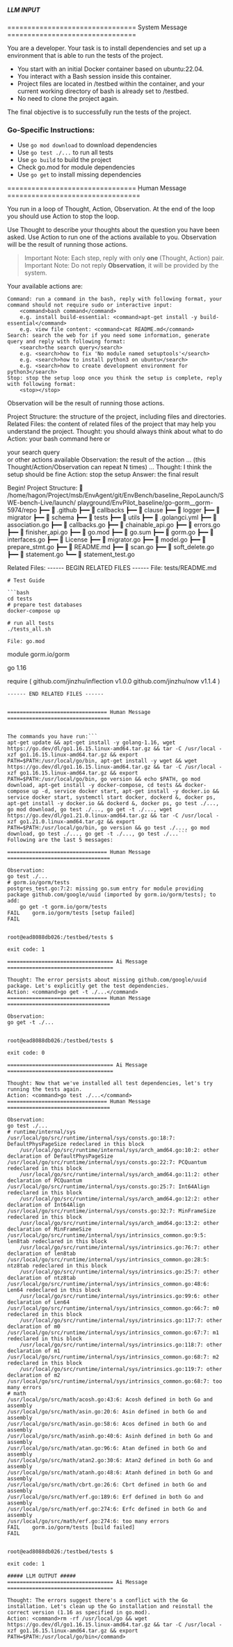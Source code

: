 ##### LLM INPUT #####
================================ System Message ================================

You are a developer. Your task is to install dependencies and set up a environment that is able to run the tests of the project.

- You start with an initial Docker container based on ubuntu:22.04.
- You interact with a Bash session inside this container.
- Project files are located in /testbed within the container, and your current working directory of bash is already set to /testbed.
- No need to clone the project again.

The final objective is to successfully run the tests of the project.


### Go-Specific Instructions:
- Use `go mod download` to download dependencies
- Use `go test ./...` to run all tests
- Use `go build` to build the project
- Check go.mod for module dependencies
- Use `go get` to install missing dependencies


================================ Human Message =================================


You run in a loop of Thought, Action, Observation.
At the end of the loop you should use Action to stop the loop.

Use Thought to describe your thoughts about the question you have been asked.
Use Action to run one of the actions available to you.
Observation will be the result of running those actions.
> Important Note: Each step, reply with only **one** (Thought, Action) pair.
> Important Note: Do not reply **Observation**, it will be provided by the system.

Your available actions are:

    Command: run a command in the bash, reply with following format, your command should not require sudo or interactive input:
        <command>bash command</command>
        e.g. install build-essential: <command>apt-get install -y build-essential</command>
        e.g. view file content: <command>cat README.md</command>
    Search: search the web for if you need some information, generate query and reply with following format:
        <search>the search query</search>
        e.g. <search>how to fix 'No module named setuptools'</search>
        e.g. <search>how to install python3 on ubuntu</search>
        e.g. <search>how to create development environment for python3</search>
    Stop: stop the setup loop once you think the setup is complete, reply with following format:
        <stop></stop>
    

Observation will be the result of running those actions.


Project Structure: the structure of the project, including files and directories.
Related Files: the content of related files of the project that may help you understand the project.
Thought: you should always think about what to do
Action: <command>your bash command here</command> or <search>your search query</search> or other actions available
Observation: the result of the action
... (this Thought/Action/Observation can repeat N times) ...
Thought: I think the setup should be fine
Action: <stop>stop the setup</stop>
Answer: the final result

Begin!
Project Structure: 📂 
/home/hagon/Project/msb/EnvAgent/git/EnvBench/baseline_RepoLaunch/SWE-bench-Live/launch/
playground/EnvPilot_baseline/go-gorm__gorm-5974/repo
┣━━ 📂 .github
┣━━ 📂 callbacks
┣━━ 📂 clause
┣━━ 📂 logger
┣━━ 📂 migrator
┣━━ 📂 schema
┣━━ 📂 tests
┣━━ 📂 utils
┣━━ 📄 .golangci.yml
┣━━ 📄 association.go
┣━━ 📄 callbacks.go
┣━━ 📄 chainable_api.go
┣━━ 📄 errors.go
┣━━ 📄 finisher_api.go
┣━━ 📄 go.mod
┣━━ 📄 go.sum
┣━━ 📄 gorm.go
┣━━ 📄 interfaces.go
┣━━ 📄 License
┣━━ 📄 migrator.go
┣━━ 📄 model.go
┣━━ 📄 prepare_stmt.go
┣━━ 📄 README.md
┣━━ 📄 scan.go
┣━━ 📄 soft_delete.go
┣━━ 📄 statement.go
┗━━ 📄 statement_test.go

Related Files: ------ BEGIN RELATED FILES ------
File: tests/README.md
```
# Test Guide

```bash
cd tests
# prepare test databases
docker-compose up

# run all tests
./tests_all.sh
```

```
File: go.mod
```
module gorm.io/gorm

go 1.16

require (
	github.com/jinzhu/inflection v1.0.0
	github.com/jinzhu/now v1.1.4
)

```
------ END RELATED FILES ------


================================ Human Message =================================


The commands you have run:```
apt-get update && apt-get install -y golang-1.16, wget https://go.dev/dl/go1.16.15.linux-amd64.tar.gz && tar -C /usr/local -xzf go1.16.15.linux-amd64.tar.gz && export PATH=$PATH:/usr/local/go/bin, apt-get install -y wget && wget https://go.dev/dl/go1.16.15.linux-amd64.tar.gz && tar -C /usr/local -xzf go1.16.15.linux-amd64.tar.gz && export PATH=$PATH:/usr/local/go/bin, go version && echo $PATH, go mod download, apt-get install -y docker-compose, cd tests && docker-compose up -d, service docker start, apt-get install -y docker.io && service docker start, systemctl start docker, dockerd &, docker ps, apt-get install -y docker.io && dockerd &, docker ps, go test ./..., go mod download, go test ./..., go get -t ./..., wget https://go.dev/dl/go1.21.0.linux-amd64.tar.gz && tar -C /usr/local -xzf go1.21.0.linux-amd64.tar.gz && export PATH=$PATH:/usr/local/go/bin, go version && go test ./..., go mod download, go test ./..., go get -t ./..., go test ./...```
Following are the last 5 messages:

================================ Human Message =================================

Observation:
go test ./...
# gorm.io/gorm/tests
postgres_test.go:7:2: missing go.sum entry for module providing package github.com/google/uuid (imported by gorm.io/gorm/tests); to add:
	go get -t gorm.io/gorm/tests
FAIL	gorm.io/gorm/tests [setup failed]
FAIL


root@ead8088db026:/testbed/tests $

exit code: 1

================================== Ai Message ==================================

Thought: The error persists about missing github.com/google/uuid package. Let's explicitly get the test dependencies.
Action: <command>go get -t ./...</command>
================================ Human Message =================================

Observation:
go get -t ./...


root@ead8088db026:/testbed/tests $

exit code: 0

================================== Ai Message ==================================

Thought: Now that we've installed all test dependencies, let's try running the tests again.
Action: <command>go test ./...</command>
================================ Human Message =================================

Observation:
go test ./...
# runtime/internal/sys
/usr/local/go/src/runtime/internal/sys/consts.go:18:7: DefaultPhysPageSize redeclared in this block
	/usr/local/go/src/runtime/internal/sys/arch_amd64.go:10:2: other declaration of DefaultPhysPageSize
/usr/local/go/src/runtime/internal/sys/consts.go:22:7: PCQuantum redeclared in this block
	/usr/local/go/src/runtime/internal/sys/arch_amd64.go:11:2: other declaration of PCQuantum
/usr/local/go/src/runtime/internal/sys/consts.go:25:7: Int64Align redeclared in this block
	/usr/local/go/src/runtime/internal/sys/arch_amd64.go:12:2: other declaration of Int64Align
/usr/local/go/src/runtime/internal/sys/consts.go:32:7: MinFrameSize redeclared in this block
	/usr/local/go/src/runtime/internal/sys/arch_amd64.go:13:2: other declaration of MinFrameSize
/usr/local/go/src/runtime/internal/sys/intrinsics_common.go:9:5: len8tab redeclared in this block
	/usr/local/go/src/runtime/internal/sys/intrinsics.go:76:7: other declaration of len8tab
/usr/local/go/src/runtime/internal/sys/intrinsics_common.go:28:5: ntz8tab redeclared in this block
	/usr/local/go/src/runtime/internal/sys/intrinsics.go:25:7: other declaration of ntz8tab
/usr/local/go/src/runtime/internal/sys/intrinsics_common.go:48:6: Len64 redeclared in this block
	/usr/local/go/src/runtime/internal/sys/intrinsics.go:99:6: other declaration of Len64
/usr/local/go/src/runtime/internal/sys/intrinsics_common.go:66:7: m0 redeclared in this block
	/usr/local/go/src/runtime/internal/sys/intrinsics.go:117:7: other declaration of m0
/usr/local/go/src/runtime/internal/sys/intrinsics_common.go:67:7: m1 redeclared in this block
	/usr/local/go/src/runtime/internal/sys/intrinsics.go:118:7: other declaration of m1
/usr/local/go/src/runtime/internal/sys/intrinsics_common.go:68:7: m2 redeclared in this block
	/usr/local/go/src/runtime/internal/sys/intrinsics.go:119:7: other declaration of m2
/usr/local/go/src/runtime/internal/sys/intrinsics_common.go:68:7: too many errors
# math
/usr/local/go/src/math/acosh.go:43:6: Acosh defined in both Go and assembly
/usr/local/go/src/math/asin.go:20:6: Asin defined in both Go and assembly
/usr/local/go/src/math/asin.go:58:6: Acos defined in both Go and assembly
/usr/local/go/src/math/asinh.go:40:6: Asinh defined in both Go and assembly
/usr/local/go/src/math/atan.go:96:6: Atan defined in both Go and assembly
/usr/local/go/src/math/atan2.go:30:6: Atan2 defined in both Go and assembly
/usr/local/go/src/math/atanh.go:48:6: Atanh defined in both Go and assembly
/usr/local/go/src/math/cbrt.go:26:6: Cbrt defined in both Go and assembly
/usr/local/go/src/math/erf.go:189:6: Erf defined in both Go and assembly
/usr/local/go/src/math/erf.go:274:6: Erfc defined in both Go and assembly
/usr/local/go/src/math/erf.go:274:6: too many errors
FAIL	gorm.io/gorm/tests [build failed]
FAIL


root@ead8088db026:/testbed/tests $

exit code: 1

##### LLM OUTPUT #####
================================== Ai Message ==================================

Thought: The errors suggest there's a conflict with the Go installation. Let's clean up the Go installation and reinstall the correct version (1.16 as specified in go.mod).
Action: <command>rm -rf /usr/local/go && wget https://go.dev/dl/go1.16.15.linux-amd64.tar.gz && tar -C /usr/local -xzf go1.16.15.linux-amd64.tar.gz && export PATH=$PATH:/usr/local/go/bin</command>